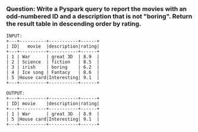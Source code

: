 ### Question: Write a Pyspark query to report the movies with an odd-numbered ID and a description that is not "boring". Return the result table in descending order by rating.
```
INPUT:
+---+----------+-----------+------+
| ID|   movie  |description|rating|
+---+----------+-----------+------+
| 1 | War      | great 3D  | 8.9  |
| 2 | Science  | fiction   | 8.5  |
| 3 | irish    | boring    | 6.2  |
| 4 | Ice song | Fantacy   | 8.6  |
| 5 |House card|Interesting| 9.1  |
+---+----------+-----------+------+
```
```
OUTPUT:
+---+----------+-----------+------+
| ID| movie    |description|rating|
+---+----------+-----------+------+
| 1 | War      | great 3D  | 8.9  |
| 5 |House card|Interesting| 9.1  |
+---+----------+-----------+------+
```
